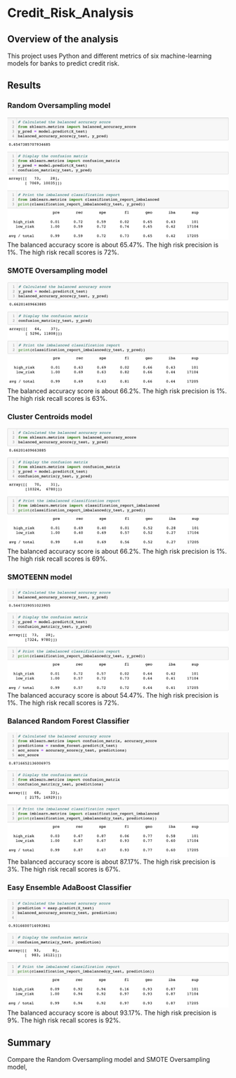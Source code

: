 # Credit_Risk_Analysis

## Overview of the analysis
This project uses Python and different metrics of six machine-learning models for banks to predict credit risk.


## Results
### Random Oversampling model
![over](Resources/over.png)
The balanced accuracy score is about 65.47%.
The high risk precision is 1%. 
The high risk recall scores is 72%. 


### SMOTE Oversampling model
![smote](Resources/smote.png)
The balanced accuracy score is about 66.2%.
The high risk precision is 1%. 
The high risk recall scores is 63%. 


### Cluster Centroids model
![cluster](Resources/cluster.png)
The balanced accuracy score is about 66.2%.
The high risk precision is 1%. 
The high risk recall scores is 69%. 

### SMOTEENN model
![smottee](Resources/smottee.png)
The balanced accuracy score is about 54.47%.
The high risk precision is 1%. 
The high risk recall scores is 72%. 

### Balanced Random Forest Classifier 
![random](Resources/random.png)
The balanced accuracy score is about 87.17%.
The high risk precision is 3%. 
The high risk recall scores is 67%. 

### Easy Ensemble AdaBoost Classifier
![easy](Resources/easy.png)
The balanced accuracy score is about 93.17%.
The high risk precision is 9%. 
The high risk recall scores is 92%. 

## Summary
Compare the Random Oversampling model and SMOTE Oversampling model, 
